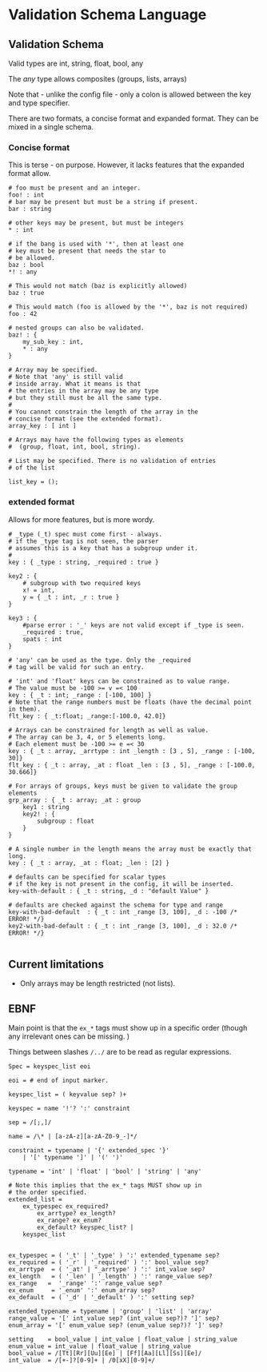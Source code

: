# Validation Schema Language

## Validation Schema


Valid types are int, string, float, bool, any

The _any_ type allows composites (groups, lists, arrays)

Note that - unlike the config file - only a colon is allowed between the
key and type specifier.

There are two formats, a concise format and expanded format. They can
be mixed in a single schema.

### Concise format

This is terse - on purpose. However, it lacks features that the expanded
format allow.

```
# foo must be present and an integer.
foo! : int
# bar may be present but must be a string if present.
bar : string

# other keys may be present, but must be integers
* : int

# if the bang is used with '*', then at least one
# key must be present that needs the star to
# be allowed.
baz : bool
*! : any

# This would not match (baz is explicitly allowed)
baz : true

# This would match (foo is allowed by the '*', baz is not required)
foo : 42

# nested groups can also be validated.
baz! : {
    my_sub_key : int,
    * : any
}

# Array may be specified.
# Note that 'any' is still valid
# inside array. What it means is that
# the entries in the array may be any type
# but they still must be all the same type.
#
# You cannot constrain the length of the array in the
# concise format (see the extended format).
array_key : [ int ]

# Arrays may have the following types as elements
#  (group, float, int, bool, string).

# List may be specified. There is no validation of entries
# of the list

list_key = ();
```

### extended format

Allows for more features, but is more wordy.

```
# _type (_t) spec must come first - always.
# if the _type tag is not seen, the parser
# assumes this is a key that has a subgroup under it.
#
key : { _type : string, _required : true }

key2 : {
    # subgroup with two required keys
    x! = int,
    y = { _t : int, _r : true }
}

key3 : {
    #parse error : '_' keys are not valid except if _type is seen.
    _required : true,
    spats : int
}

# 'any' can be used as the type. Only the _required
# tag will be valid for such an entry.

# 'int' and 'float' keys can be constrained as to value range.
# The value must be -100 >= v =< 100
key : { _t : int; _range : [-100, 100] }
# Note that the range numbers must be floats (have the decimal point in them).
flt_key : { _t:float; _range:[-100.0, 42.0]}

# Arrays can be constrained for length as well as value.
# The array can be 3, 4, or 5 elements long.
# Each element must be -100 >= e =< 30
key : { _t : array, _arrtype : int _length : [3 , 5], _range : [-100, 30]}
flt_key : { _t : array, _at : float _len : [3 , 5], _range : [-100.0, 30.666]}

# For arrays of groups, keys must be given to validate the group elements
grp_array : { _t : array; _at : group
    key1 : string
    key2! : {
        subgroup : float
    }
}

# A single number in the length means the array must be exactly that long.
key : { _t : array, _at : float; _len : [2] }

# defaults can be specified for scalar types
# if the key is not present in the config, it will be inserted.
key-with-default : { _t : string, _d : "default Value" }

# defaults are checked against the schema for type and range
key-with-bad-default  : { _t : int _range [3, 100], _d : -100 /* ERROR! */}
key2-with-bad-default : { _t : int _range [3, 100], _d : 32.0 /* ERROR! */}


```
## Current limitations
- Only arrays may be length restricted (not lists).

## EBNF

Main point is that the `ex_*` tags must show up in a specific order
(though any irrelevant ones can be missing. )


Things between slashes `/../` are to be read as regular expressions.

```bnf
Spec = keyspec_list eoi

eoi = # end of input marker.

keyspec_list = ( keyvalue sep? )+

keyspec = name '!'? ':' constraint

sep = /[;,]/

name = /\* | [a-zA-z][a-zA-Z0-9_-]*/

constraint = typename | '{' extended_spec '}'
    | '[' typename ']' | '(' ')'

typename = 'int' | 'float' | 'bool' | 'string' | 'any'

# Note this implies that the ex_* tags MUST show up in
# the order specified.
extended_list = 
    ex_typespec ex_required? 
        ex_arrtype? ex_length? 
        ex_range? ex_enum?
        ex_default? keyspec_list? |
    keyspec_list
     

ex_typespec = ( '_t' | '_type' ) ':' extended_typename sep?
ex_required = ( '_r' | '_required' ) ':' bool_value sep?
ex_arrtype  = ( '_at' | "_arrtype' ) ':' int_value sep?
ex_length   = ( '_len' | '_length' ) ':' range_value sep?
ex_range   =  '_range' ':' range_value sep?
ex_enum     = '_enum' ':' enum_array sep?
ex_default  = ( '_d' | '_default' ) ':' setting sep?

extended_typename = typename | 'group' | 'list' | 'array'
range_value = '[' int_value sep? (int_value sep?)? ']' sep?
enum_array = '[' enum_value sep? (enum_value sep?)? ']' sep?

setting    = bool_value | int_value | float_value | string_value
enum_value = int_value | float_value | string_value
bool_value = /[Tt][Rr][Uu][Ee] | [Ff][Aa][Ll][Ss][Ee]/
int_value  = /[+-]?[0-9]+ | /0[xX][0-9]+/
```